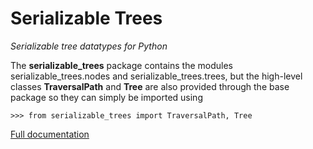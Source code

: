 # Serializable Trees

_Serializable tree datatypes for Python_

The **serializable_trees** package contains the modules
serializable_trees.nodes and serializable_trees.trees,
but the high-level classes **TraversalPath** and **Tree**
are also provided through the base package so they
can simply be imported using

```
>>> from serializable_trees import TraversalPath, Tree
```

[Full documentation](https://blackstream-x.gitlab.io/serializable-trees/)

